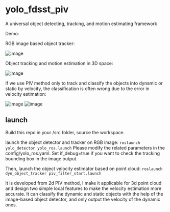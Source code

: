 # yolo_fdsst_piv
A universal object detecting, tracking, and motion estimating framework

Demo:

RGB image based object tracker:

![image](https://github.com/arclab-hku/yolo_fdsst_piv/blob/main/gif/ezgif.com-video-to-gif%20(1).gif)

Object tracking and motion estimation in 3D space:

![image](https://github.com/arclab-hku/yolo_fdsst_piv/blob/main/gif/yolofdsst.gif)

If we use PIV method only to track and classify the objects into dynamic or static by velocity, the classification is often wrong due to the error in velocity estimation:

![image](https://github.com/arclab-hku/yolo_fdsst_piv/blob/main/gif/tracking_3d_noyolo.gif)
![image](https://github.com/arclab-hku/yolo_fdsst_piv/blob/main/gif/tracking_3d_noyolo_1.gif)

## launch

Build this repo in your /src folder, source the workspace.

launch the object detector and tracker on RGB image:
`roslaunch yolo_detector yolo_ros.launch`
Please modify the related parameters in the config/yolo_ros.yaml. Set if_debug=true if you want to check the tracking bounding box in the image output.

Then, launch the object velocity estimator based on point cloud:
`roslaunch dyn_object_tracker piv_filter_start.launch`

It is developed from 2d PIV method, I make it applicable for 3d point cloud and design two simple local features to make the velocity estimation more accurate.
It can classify the dynamic and static objects with the help of the image-based object detector, and only output the velocity of the dynamic ones.
